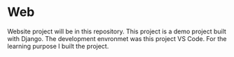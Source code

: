 # Web
Website project will be in this repository.
This project is a demo project built with Django. The development envronmet was this project VS Code. For the learning purpose I built the project.